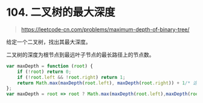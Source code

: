 # 104. 二叉树的最大深度

> https://leetcode-cn.com/problems/maximum-depth-of-binary-tree/

给定一个二叉树，找出其最大深度。

二叉树的深度为根节点到最远叶子节点的最长路径上的节点数。

```js
var maxDepth = function (root) {
    if (!root) return 0;
    if (!root.left && !root.right) return 1;
    return Math.max(maxDepth(root.left), maxDepth(root.right)) + 1/* 这个1是当前节点 */;
};
var maxDepth = root => root ? Math.max(maxDepth(root.left),maxDepth(root.right)) + 1 : 0
```